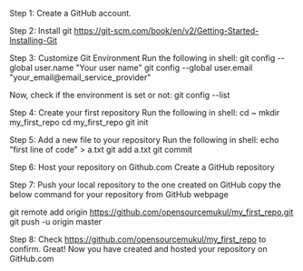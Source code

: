 Step 1:
Create a GitHub account.

Step 2:
Install git
https://git-scm.com/book/en/v2/Getting-Started-Installing-Git

Step 3:
Customize Git Environment
Run the following in shell:
git config --global user.name "Your user name"
git config --global user.email "your_email@email_service_provider"

Now, check if the environment is set or not:
git config --list

Step 4:
Create your first repository
Run the following in shell:
cd ~
mkdir my_first_repo
cd my_first_repo
git init

Step 5:
Add a new file to your repository
Run the following in shell:
echo "first line of code" > a.txt
git add a.txt
git commit

Step 6:
Host your repository on Github.com
Create a GitHub repository

Step 7:
Push your local repository to the one created on GitHub
copy the below command for your repository from GitHub webpage

git remote add origin https://github.com/opensourcemukul/my_first_repo.git
git push -u origin master

Step 8:
Check https://github.com/opensourcemukul/my_first_repo
to confirm.
Great! Now you have created and hosted your repository on GitHub.com
